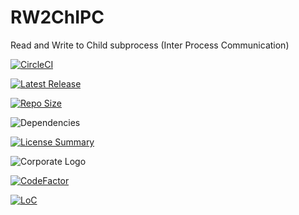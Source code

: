 # RW2ChIPC
Read and Write to Child subprocess (Inter Process Communication)

[![CircleCI](https://img.shields.io/circleci/build/github/InnovAnon-Inc/RW2ChIPC?color=%23FF1100&logo=InnovAnon%2C%20Inc.&logoColor=%23FF1133&style=plastic)](https://circleci.com/gh/InnovAnon-Inc/RW2ChIPC)

[![Latest Release](https://img.shields.io/github/commits-since/InnovAnon-Inc/RW2ChIPC/latest?color=%23FF1100&include_prereleases&logo=InnovAnon%2C%20Inc.&logoColor=%23FF1133&style=plastic)](https://github.com/InnovAnon-Inc/RW2ChIPC/releases/latest)

[![Repo Size](https://img.shields.io/github/repo-size/InnovAnon-Inc/RW2ChIPC?color=%23FF1100&logo=InnovAnon%2C%20Inc.&logoColor=%23FF1133&style=plastic)](https://github.com/InnovAnon-Inc/RW2ChIPC)

![Dependencies](https://img.shields.io/librariesio/github/InnovAnon-Inc/RW2ChIPC?color=%23FF1100&style=plastic)

[![License Summary](https://img.shields.io/github/license/InnovAnon-Inc/RW2ChIPC?color=%23FF1100&label=Free%20Code%20for%20a%20Free%20World%21&logo=InnovAnon%2C%20Inc.&logoColor=%23FF1133&style=plastic)](https://tldrlegal.com/license/unlicense#summary)

![Corporate Logo](https://i.imgur.com/UD8y4Is.gif)

[![CodeFactor](https://www.codefactor.io/repository/github/InnovAnon-Inc/RW2ChIPC/badge)](https://www.codefactor.io/repository/github/InnovAnon-Inc/RW2ChIPC)

[![LoC](https://tokei.rs/b1/github/InnovAnon-Inc/RW2ChIPC?category=code)](https://github.com/InnovAnon-Inc/RW2ChIPC)

